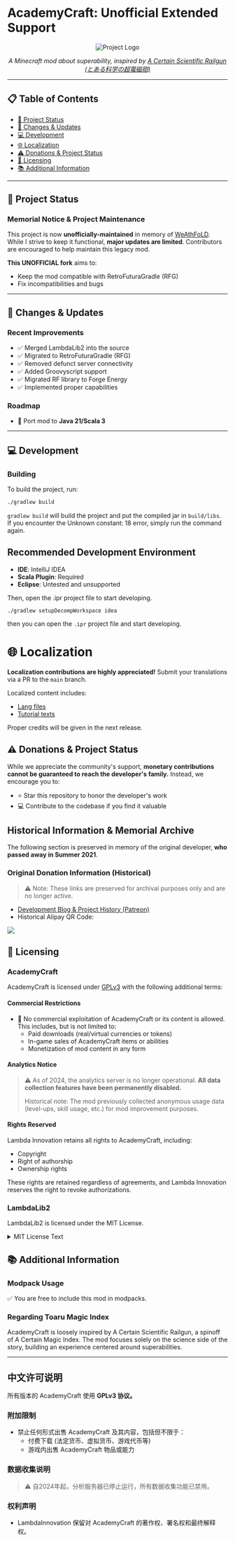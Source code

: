 # AcademyCraft: Unofficial Extended Support

<div align="center">
  <img src="https://raw.githubusercontent.com/LambdaInnovation/AcademyCraft/master/blob/logo.png" alt="Project Logo">
  <p><em>A Minecraft mod about superability, inspired by <a href="https://en.wikipedia.org/wiki/A_Certain_Scientific_Railgun">A Certain Scientific Railgun (とある科学の超電磁砲)</a></em></p>
</div>

---

## 📋 Table of Contents
- [📢 Project Status](#-project-status)
- [🔄 Changes & Updates](#-changes--updates)
- [💻 Development](#-development)
- [🌐 Localization](#-localization)
- [⚠️ Donations & Project Status](#️-donations--project-status)
- [📜 Licensing](#-licensing)
- [📚 Additional Information](#-additional-information)

---

## 📢 Project Status

### Memorial Notice & Project Maintenance
This project is now **unofficially-maintained** in memory of [WeAthFoLD](https://github.com/WeAthFoLD).  
While I strive to keep it functional, **major updates are limited**. Contributors are encouraged to help maintain this legacy mod.

**This UNOFFICIAL fork** aims to:
- Keep the mod compatible with RetroFuturaGradle (RFG)
- Fix incompatibilities and bugs

---

## 🔄 Changes & Updates

### Recent Improvements
- ✅ Merged LambdaLib2 into the source
- ✅ Migrated to RetroFuturaGradle (RFG)
- ✅ Removed defunct server connectivity
- ✅ Added Groovyscript support
- ✅ Migrated RF library to Forge Energy
- ✅ Implemented proper capabilities

### Roadmap
- 🎯 Port mod to **Java 21/Scala 3**

---

## 💻 Development

### Building

To build the project, run:

```bash
./gradlew build
```
`gradlew build` will build the project and put the compiled jar in `build/libs`.  
If you encounter the Unknown constant: 18 error, simply run the command again.

## Recommended Development Environment
- **IDE**: IntelliJ IDEA
- **Scala Plugin**: Required
- **Eclipse**: Untested and unsupported

Then, open the .ipr project file to start developing.
```
./gradlew setupDecompWorkspace idea
```
then you can open the `.ipr` project file and start developing.

🌐 Localization
============

**Localization contributions are highly appreciated!**
Submit your translations via a PR to the `main` branch.

Localized content includes:
- [Lang files][langdir]
- [Tutorial texts][tutdir]

Proper credits will be given in the next release.

## ⚠️ Donations & Project Status
While we appreciate the community's support, **monetary contributions cannot be guaranteed to reach the developer's family.** Instead, we encourage you to:

- ⭐ Star this repository to honor the developer's work
- 💻 Contribute to the codebase if you find it valuable

## Historical Information & Memorial Archive

The following section is preserved in memory of the original developer, **who passed away in Summer 2021**.

### Original Donation Information (Historical)

> ⚠️ Note: These links are preserved for archival purposes only and are no longer active.

* [Development Blog & Project History (Patreon)][patreon]
* Historical Alipay QR Code:

![][alipay]

## 📜 Licensing

### AcademyCraft
AcademyCraft is licensed under [GPLv3](http://www.gnu.org/licenses/gpl.html) with the following additional terms:

#### Commercial Restrictions
- 🚫 No commercial exploitation of AcademyCraft or its content is allowed. This includes, but is not limited to:
  - Paid downloads (real/virtual currencies or tokens)
  - In-game sales of AcademyCraft items or abilities
  - Monetization of mod content in any form

#### Analytics Notice
> ⚠️ As of 2024, the analytics server is no longer operational.
**All data collection features have been permanently disabled.**
>
> Historical note: The mod previously collected anonymous usage data (level-ups, skill usage, etc.) for mod improvement purposes.

#### Rights Reserved
Lambda Innovation retains all rights to AcademyCraft, including:
- Copyright
- Right of authorship
- Ownership rights

These rights are retained regardless of agreements, and Lambda Innovation reserves the right to revoke authorizations.

### LambdaLib2
LambdaLib2 is licensed under the MIT License.

<details>
<summary>MIT License Text</summary>

```text
The MIT License (MIT)

Copyright (c) 2020 LambdaInnovation

Permission is hereby granted, free of charge, to any person obtaining a copy
of this software and associated documentation files (the "Software"), to deal
in the Software without restriction, including without limitation the rights
to use, copy, modify, merge, publish, distribute, sublicense, and/or sell
copies of the Software, and to permit persons to whom the Software is
furnished to do so, subject to the following conditions:

The above copyright notice and this permission notice shall be included in
all copies or substantial portions of the Software.

THE SOFTWARE IS PROVIDED "AS IS", WITHOUT WARRANTY OF ANY KIND, EXPRESS OR
IMPLIED, INCLUDING BUT NOT LIMITED TO THE WARRANTIES OF MERCHANTABILITY,
FITNESS FOR A PARTICULAR PURPOSE AND NONINFRINGEMENT. IN NO EVENT SHALL THE
AUTHORS OR COPYRIGHT HOLDERS BE LIABLE FOR ANY CLAIM, DAMAGES OR OTHER
LIABILITY, WHETHER IN AN ACTION OF CONTRACT, TORT OR OTHERWISE, ARISING FROM,
OUT OF OR IN CONNECTION WITH THE SOFTWARE OR THE USE OR OTHER DEALINGS IN
THE SOFTWARE.
```
</details>

## 📚 Additional Information
### Modpack Usage
✅ You are free to include this mod in modpacks.

### Regarding Toaru Magic Index

AcademyCraft is loosely inspired by A Certain Scientific Railgun, a spinoff of A Certain Magic Index.
The mod focuses solely on the science side of the story, building an experience centered around superabilities.

---

## 中文许可说明
所有版本的 AcademyCraft 使用 **GPLv3 协议。**

### 附加限制
- 禁止任何形式出售 AcademyCraft 及其内容，包括但不限于：
  - 付费下载 (法定货币、虚拟货币、游戏代币等)
  - 游戏内出售 AcademyCraft 物品或能力

### 数据收集说明
> ⚠️ 自2024年起，分析服务器已停止运行，所有数据收集功能已禁用。

### 权利声明
- LambdaInnovation 保留对 AcademyCraft 的著作权、署名权和最终解释权。

[langdir]: src/main/resources/assets/academy/lang
[tutdir]: src/main/resources/assets/academy/tutorials
[lambdalib2]: https://github.com/LambdaInnovation/LambdaLib2
[patreon]: https://www.patreon.com/WeAthFolD
[alipay]: https://raw.githubusercontent.com/LambdaInnovation/AcademyCraft/master/blob/qr.jpg